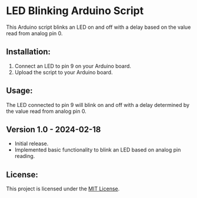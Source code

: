 # LED Blinking Arduino Script

This Arduino script blinks an LED on and off with a delay based on the value read from analog pin 0.

## Installation:

1. Connect an LED to pin 9 on your Arduino board.
2. Upload the script to your Arduino board.

## Usage:

The LED connected to pin 9 will blink on and off with a delay determined by the value read from analog pin 0.

## Version 1.0 - 2024-02-18

- Initial release.
- Implemented basic functionality to blink an LED based on analog pin reading.

## License:

This project is licensed under the [MIT License](LICENSE).
